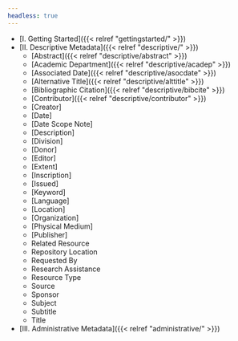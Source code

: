 ```yaml
---
headless: true
---
```


- [I. Getting Started]({{< relref "gettingstarted/" >}})
- [II. Descriptive Metadata]({{< relref "descriptive/" >}})
  - [Abstract]({{< relref "descriptive/abstract" >}})
  - [Academic Department]({{< relref "descriptive/acadep" >}})
  - [Associated Date]({{< relref "descriptive/asocdate" >}})
  - [Alternative Title]({{< relref "descriptive/alttitle" >}})
  - [Bibliographic Citation]({{< relref "descriptive/bibcite" >}})
  - [Contributor]({{< relref "descriptive/contributor" >}})
  - [Creator]
  - [Date]
  - [Date Scope Note]
  - [Description]
  - [Division]
  - [Donor]
  - [Editor]
  - [Extent]
  - [Inscription]
  - [Issued]
  - [Keyword]
  - [Language]
  - [Location]
  - [Organization]
  - [Physical Medium]
  - [Publisher]
  - Related Resource
  - Repository Location
  - Requested By
  - Research Assistance
  - Resource Type
  - Source
  - Sponsor
  - Subject
  - Subtitle
  - Title
- [III. Administrative Metadata]({{< relref "administrative/" >}})
